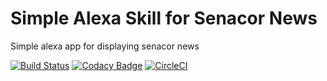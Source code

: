 # Simple Alexa Skill for Senacor News

Simple alexa app for displaying senacor news

[![Build Status](https://travis-ci.org/koenighotze/senacor-news-alexa.svg?branch=master)](https://travis-ci.org/koenighotze/senacor-news-alexa)
[![Codacy Badge](https://api.codacy.com/project/badge/Grade/a01f27ae76504c348772d1c44f348e1d)](https://www.codacy.com/app/david-schmitz-privat/senacor-news-alexa?utm_source=github.com&amp;utm_medium=referral&amp;utm_content=koenighotze/senacor-news-alexa&amp;utm_campaign=Badge_Grade)
[![CircleCI](https://circleci.com/gh/koenighotze/senacor-news-alexa/tree/master.svg?style=svg)](https://circleci.com/gh/koenighotze/senacor-news-alexa/tree/master)

